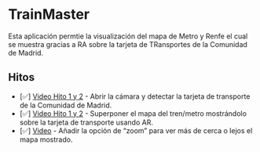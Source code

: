 # TrainMaster

Esta aplicación permtie la visualización del mapa de Metro y Renfe el cual se muestra gracias a RA sobre la tarjeta de TRansportes de la Comunidad de Madrid.

## Hitos

 - [✅] [Video Hito 1 y 2](https://youtu.be/Bxa26V0MCyw) - Abrir la cámara y detectar la tarjeta de transporte de la Comunidad de Madrid.
 - [✅] [Video Hito 1 y 2](https://youtu.be/Bxa26V0MCyw) - Superponer el mapa del tren/metro mostrándolo sobre la tarjeta de transporte usando AR.
 - [✅] [Video](https://youtu.be/rbP8Hoe3VVA) - Añadir la opción de “zoom” para ver más de cerca o lejos el mapa mostrado.
